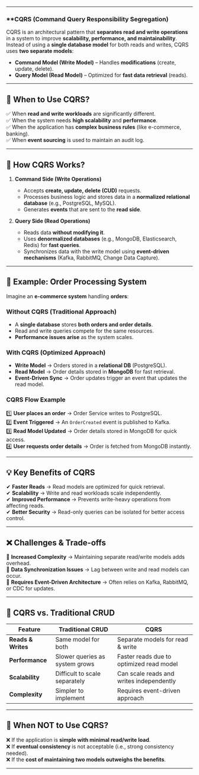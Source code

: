 
---
### **CQRS (Command Query Responsibility Segregation) 

CQRS is an architectural pattern that **separates read and write operations** in a system to improve **scalability, performance, and maintainability**. Instead of using a **single database model** for both reads and writes, CQRS uses **two separate models**:

- **Command Model (Write Model)** – Handles **modifications** (create, update, delete).
- **Query Model (Read Model)** – Optimized for **fast data retrieval** (reads).

---

## **📌 When to Use CQRS?**

✅ When **read and write workloads** are significantly different.  
✅ When the system needs **high scalability** and **performance**.  
✅ When the application has **complex business rules** (like e-commerce, banking).  
✅ When **event sourcing** is used to maintain an audit log.

---

## **🔄 How CQRS Works?**

1. **Command Side (Write Operations)**
    
    - Accepts **create, update, delete (CUD)** requests.
    - Processes business logic and stores data in a **normalized relational database** (e.g., PostgreSQL, MySQL).
    - Generates **events** that are sent to the **read side**.
2. **Query Side (Read Operations)**
    
    - Reads data **without modifying it**.
    - Uses **denormalized databases** (e.g., MongoDB, Elasticsearch, Redis) for **fast queries**.
    - Synchronizes data with the write model using **event-driven mechanisms** (Kafka, RabbitMQ, Change Data Capture).

---

## **📌 Example: Order Processing System**

Imagine an **e-commerce system** handling **orders**:

### **Without CQRS (Traditional Approach)**

- A **single database** stores **both orders and order details**.
- Read and write queries compete for the same resources.
- **Performance issues arise** as the system scales.

### **With CQRS (Optimized Approach)**

- **Write Model** → Orders stored in a **relational DB** (PostgreSQL).
- **Read Model** → Order details stored in **MongoDB** for fast retrieval.
- **Event-Driven Sync** → Order updates trigger an event that updates the read model.

### **CQRS Flow Example**

1️⃣ **User places an order** → Order Service writes to PostgreSQL.  
2️⃣ **Event Triggered** → An `OrderCreated` event is published to Kafka.  
3️⃣ **Read Model Updated** → Order details stored in MongoDB for quick access.  
4️⃣ **User requests order details** → Order is fetched from MongoDB instantly.

---

## **💡 Key Benefits of CQRS**

✔ **Faster Reads** → Read models are optimized for quick retrieval.  
✔ **Scalability** → Write and read workloads scale independently.  
✔ **Improved Performance** → Prevents write-heavy operations from affecting reads.  
✔ **Better Security** → Read-only queries can be isolated for better access control.

---

## **❌ Challenges & Trade-offs**

🔴 **Increased Complexity** → Maintaining separate read/write models adds overhead.  
🔴 **Data Synchronization Issues** → Lag between write and read models can occur.  
🔴 **Requires Event-Driven Architecture** → Often relies on Kafka, RabbitMQ, or CDC for updates.

---

## **🔄 CQRS vs. Traditional CRUD**

|Feature|Traditional CRUD|CQRS|
|---|---|---|
|**Reads & Writes**|Same model for both|Separate models for read & write|
|**Performance**|Slower queries as system grows|Faster reads due to optimized read model|
|**Scalability**|Difficult to scale separately|Can scale reads and writes independently|
|**Complexity**|Simpler to implement|Requires event-driven approach|

---

## **🚀 When NOT to Use CQRS?**

❌ If the application is **simple with minimal read/write load**.  
❌ If **eventual consistency** is not acceptable (i.e., strong consistency needed).  
❌ If the **cost of maintaining two models outweighs the benefits**.

---
